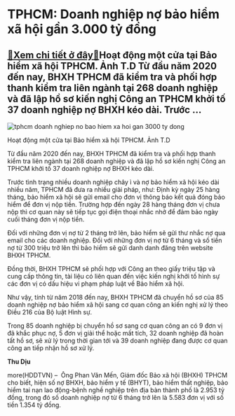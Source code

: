TPHCM: Doanh nghiệp nợ bảo hiểm xã hội gần 3.000 tỷ đồng
========================================================

[:gift:Xem chi tiết ở đây:gift:](https://hddtvn.com/tphcm-doanh-nghiep-no-bao-hiem-xa-hoi-gan-3-000-ty-dong/)Hoạt động một cửa tại Bảo hiểm xã hội TPHCM. Ảnh T.D Từ đầu năm 2020 đến nay, BHXH TPHCM đã kiểm tra và phối hợp thanh kiểm tra liên ngành tại 268 doanh nghiệp và đã lập hồ sơ kiến nghị Công an TPHCM khởi tố 37 doanh nghiệp nợ BHXH kéo dài. Trước …
--------------------------------------------------------------------------------------------------------------------------------------------------------------------------------------------------------------------------------------------------------





![tphcm doanh nghiep no bao hiem xa hoi gan 3000 ty dong](https://haiquanonline.com.vn/stores/news_dataimages/diunt/062020/17/18/in_article/2452_CA9F8721-8E5F-488B-8696-78F11EE8716A.jpg?rt=20200618100819 "TPHCM: Doanh nghiệp nợ bảo hiểm xã hội gần 3.000 tỷ đồng")


Hoạt động một cửa tại Bảo hiểm xã hội TPHCM. Ảnh T.D



Từ đầu năm 2020 đến nay, BHXH TPHCM đã kiểm tra và phối hợp thanh kiểm tra liên ngành tại 268 doanh nghiệp và đã lập hồ sơ kiến nghị Công an TPHCM khởi tố 37 doanh nghiệp nợ BHXH kéo dài.


Trước tình trạng nhiều doanh nghiệp chây ì và nợ bảo hiểm xã hội kéo dài nhiều năm, TPHCM đã đưa ra nhiều giải pháp, như: Định kỳ ngày 25 hàng tháng, bảo hiểm xã hội sẽ gửi email cho đơn vị thông báo kết quả đóng bảo hiểm để đơn vị nộp tiền. Trường hợp đến ngày 28 hàng tháng đơn vị chưa nộp thì cơ quan này sẽ tiếp tục gọi điện thoại nhắc nhở để đảm bảo ngày cuối tháng đơn vị nộp tiền.


Đối với những đơn vị nợ từ 2 tháng trở lên, bảo hiểm sẽ gửi thư nhắc nợ qua email cho các doanh nghiệp. Đối với những đơn vị nợ từ 6 tháng và số tiền nợ từ 300 triệu trở lên thì bảo hiểm sẽ gửi danh danh đăng trên website BHXH TPHCM.


Đồng thời, BHXH TPHCM sẽ phối hợp với Công an theo giấy triệu tập và cung cấp thông tin, tài liệu có liên quan đến việc kiến nghị khởi tố hình sự các đơn vị có dấu hiệu vi phạm pháp luật về Bảo hiểm xã hội.


Như vậy, tính từ năm 2018 đến nay, BHXH TPHCM đã chuyển hồ sơ của 85 doanh nghiệp nợ bảo hiểm xã hội sang cơ quan công an kiến nghị xử lý theo Điều 216 của Bộ luật Hình sự.


Trong 85 doanh nghiệp bị chuyển hồ sơ sang cơ quan công an có 9 đơn vị đã khắc phục nợ, 5 đơn vị giải thể hoặc mất tích, 32 doanh nghiệp đã hoàn tất hồ sơ, sẽ xử lý trong thời gian tới và 39 doanh nghiệp đang được cơ quan công an tiếp nhận hồ sơ xử lý.




**Thu Dịu**



more(HDDTVN) –  Ông Phan Văn Mến, Giám đốc Bảo xã hội (BHXH) TPHCM cho biết, hiện số nợ BHXH, bảo hiểm y tế (BHYT), bảo hiểm thất nghiệp, bảo hiểm tai nạn lao động-bệnh nghề nghiệp trên địa bàn thành phố là 2.953 tỷ đồng, trong đó số doanh nghiệp nợ từ 6 tháng trở lên là 5.583 đơn vị với số tiền 1.354 tỷ đồng.

